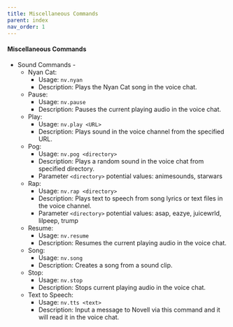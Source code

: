 ```yaml
---
title: Miscellaneous Commands
parent: index
nav_order: 1
---
```


#### Miscellaneous Commands
* Sound Commands -
  * Nyan Cat:
      * Usage: ``` nv.nyan ```
      * Description: Plays the Nyan Cat song in the voice chat.
  * Pause:
      * Usage: ``` nv.pause ```
      * Description: Pauses the current playing audio in the voice chat.
  * Play:
      * Usage: ``` nv.play <URL> ```
      * Description: Plays sound in the voice channel from the specified URL.
  * Pog:
      * Usage: ``` nv.pog <directory> ```
      * Description: Plays a random sound in the voice chat from specified directory.
      * Parameter ```<directory>``` potential values: animesounds, starwars
  * Rap:
      * Usage: ``` nv.rap <directory> ```
      * Description: Plays text to speech from song lyrics or text files in the voice channel.
      * Parameter ```<directory>``` potential values: asap, eazye, juicewrld, lilpeep, trump
  * Resume:
      * Usage: ``` nv.resume ```
      * Description: Resumes the current playing audio in the voice chat.
  * Song:
      * Usage: ``` nv.song ```
      * Description: Creates a song from a sound clip.
  * Stop:
      * Usage: ``` nv.stop ```
      * Description: Stops current playing audio in the voice chat.
  * Text to Speech:
      * Usage: ``` nv.tts <text> ```
      * Description: Input a message to Novell via this command and it will read it in the voice chat.